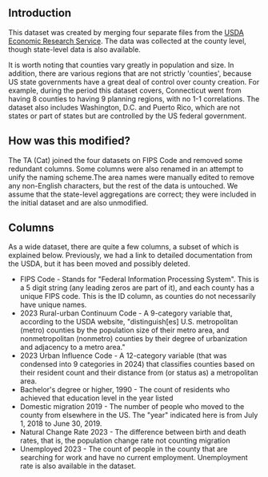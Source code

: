## Introduction

This dataset was created by merging four separate files from the [USDA Economic Research Service]("https://www.ers.usda.gov/data-products/county-level-data-sets/download-data/"). The data was collected at the county level, though state-level data is also available. 

It is worth noting that counties vary greatly in population and size. In addition, there are various regions that are not strictly 'counties', because US state governments have a great deal of control over county creation. For example, during the period this dataset covers, Connecticut went from having 8 counties to having 9 planning regions, with no 1-1 correlations. The dataset also includes Washington, D.C. and Puerto Rico, which are not states or part of states but are controlled by the US federal government.

## How was this modified?

The TA (Cat) joined the four datasets on FIPS Code and removed some redundant columns. Some columns were also renamed in an attempt to unify the naming scheme.The area names were manually edited to remove any non-English characters, but the rest of the data is untouched. We assume that the state-level aggregations are correct; they were included in the initial dataset and are also unmodified.

## Columns

As a wide dataset, there are quite a few columns, a subset of which is explained below. Previously, we had a link to detailed documentation from the USDA, but it has been moved and possibly deleted.

* FIPS Code - Stands for "Federal Information Processing System". This is a 5 digit string (any leading zeros are part of it), and each county has a unique FIPS code. This is the ID column, as counties do not necessarily have unique names.
* 2023 Rural-urban Continuum Code - A 9-category variable that, according to the USDA website, "distinguish[es] U.S. metropolitan (metro) counties by the population size of their metro area, and nonmetropolitan (nonmetro) counties by their degree of urbanization and adjacency to a metro area."
* 2023 Urban Influence Code - A 12-category variable (that was condensed into 9 categories in 2024) that classifies counties based on their resident count and their distance from (or status as) a metropolitan area.
* Bachelor's degree or higher, 1990 - The count of residents who achieved that education level in the year listed
* Domestic migration 2019 - The number of people who moved to the county from elsewhere in the US. The "year" indicated here is from July 1, 2018 to June 30, 2019.
* Natural Change Rate 2023 - The difference between birth and death rates, that is, the population change rate not counting migration
* Unemployed 2023 - The count of people in the county that are searching for work and have no current employment. Unemployment rate is also available in the dataset.
